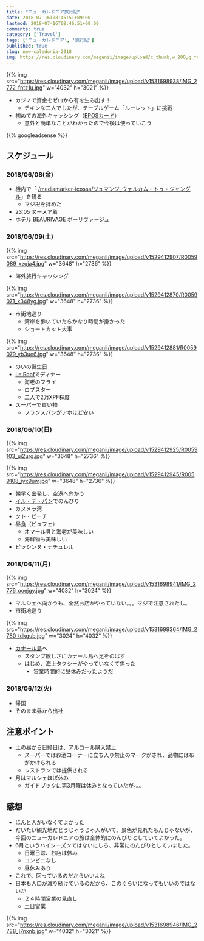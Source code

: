 ```yaml
---
title: "ニューカレドニア旅行記"
date: 2018-07-16T08:46:51+09:00
lastmod: 2018-07-16T08:46:51+09:00
comments: true
category: ['Travel']
tags: ['ニューカレドニア', '旅行記']
published: true
slug: new-caledonia-2018
img: https://res.cloudinary.com/meganii/image/upload/c_thumb,w_200,g_face/v1529412870/R0059071_k348yg.jpg
---
```


{{% img src="https://res.cloudinary.com/meganii/image/upload/v1531698938/IMG_2772_fntz1u.jpg" w="4032" h="3021" %}}

- カジノで資金をゼロから有を生み出す！
    - チキンな二人でしたが、テーブルゲーム「ルーレット」に挑戦
- 初めての海外キャッシング（[EPOSカード](https://scrapbox.io/meganii-private/EPOS%E3%82%AB%E3%83%BC%E3%83%89)）
    - 意外と簡単なことがわかったので今後は使っていこう


<!--more-->
{{% googleadsense %}}


## スケジュール
### 2018/06/08(金)

- 機内で「 [/mediamarker-icossa/ジュマンジ_ウェルカム・トゥ・ジャングル](https://scrapbox.io/mediamarker-icossa/%E3%82%B8%E3%83%A5%E3%83%9E%E3%83%B3%E3%82%B8_%E3%82%A6%E3%82%A7%E3%83%AB%E3%82%AB%E3%83%A0%E3%83%BB%E3%83%88%E3%82%A5%E3%83%BB%E3%82%B8%E3%83%A3%E3%83%B3%E3%82%B0%E3%83%AB)」を観る
    - マジ卍を拝めた
- 23:05 ヌーメア着
- ホテル [BEAURIVAGE](https://scrapbox.io/meganii-private/BEAURIVAGE) [ボーリヴァージュ](https://scrapbox.io/meganii-private/%E3%83%9C%E3%83%BC%E3%83%AA%E3%83%B4%E3%82%A1%E3%83%BC%E3%82%B8%E3%83%A5)

### 2018/06/09(土)

{{% img src="https://res.cloudinary.com/meganii/image/upload/v1529412907/R0059089_xzqja4.jpg" w="3648" h="2736" %}}

- 海外旅行キャッシング


{{% img src="https://res.cloudinary.com/meganii/image/upload/v1529412870/R0059071_k348yg.jpg" w="3648" h="2736" %}}


- 市街地巡り
    - 湾岸を歩いていたらかなり時間が掛かった
    - ショートカット大事



{{% img src="https://res.cloudinary.com/meganii/image/upload/v1529412881/R0059079_yb3ue6.jpg" w="3648" h="2736" %}}

- のいの誕生日
- [Le Roof](https://scrapbox.io/meganii-private/Le_Roof)でディナー
    - 海老のフライ
    - ロブスター
    - 二人で2万XPF程度
- スーパーで買い物
    - フランスパンがアホほど安い

### 2018/06/10(日)

{{% img src="https://res.cloudinary.com/meganii/image/upload/v1529412925/R0059103_ui2urg.jpg"  w="3648" h="2736" %}}


{{% img src="https://res.cloudinary.com/meganii/image/upload/v1529412945/R0059108_iyx9uw.jpg"  w="3648" h="2736" %}}


- 朝早く出発し、空港へ向かう
- [イル・デ・パン](https://scrapbox.io/meganii-private/%E3%82%A4%E3%83%AB%E3%83%BB%E3%83%87%E3%83%BB%E3%83%91%E3%83%B3)でのんびり
- カヌメラ湾
- クト・ビーチ
- 昼食（ビュフェ）
    - オマール貝と海老が美味しい
    - 海鮮物も美味しい
- ピッシンヌ・ナチュレル


### 2018/06/11(月)

{{% img src="https://res.cloudinary.com/meganii/image/upload/v1531698941/IMG_2776_ooejgy.jpg" w="4032" h="3024" %}}

- マルシェへ向かうも、全然お店がやっていない。。。マジで注意されたし。
- 市街地巡り


{{% img src="https://res.cloudinary.com/meganii/image/upload/v1531699364/IMG_2780_tdkgub.jpg" w="3024" h="4032" %}}

- [カナール島](https://scrapbox.io/meganii-private/%E3%82%AB%E3%83%8A%E3%83%BC%E3%83%AB%E5%B3%B6)へ
    - スタンプ欲しさにカナール島へ足をのばす
    - はじめ、海上タクシーがやっていなくて焦った
        - 営業時間的に昼休みだったようだ

### 2018/06/12(火)

- 帰国
- そのまま昼から出社


## 注意ポイント

- 土の昼から日終日は、アルコール購入禁止
    - スーパーではお酒コーナーに立ち入り禁止のマークがされ、品物には布がかけられる
    - レストランでは提供される
- 月はマルシェほぼ休み
    - ガイドブックに第3月曜は休みとなっていたが。。。

## 感想

- ほんと人がいなくてよかった
- だいたい観光地だとうじゃうじゃ人がいて、景色が見れたもんじゃないが、今回のニューカレドニアの旅は全体的にのんびりとしていてよかった。
- 6月というハイシーズンではないにしろ、非常にのんびりとしていました。
    - 日曜日は、お店は休み
    - コンビニなし
    - 昼休みあり
- これで、回っているのだからいいよね
- 日本も人口が減り続けているのだから、このぐらいになってもいいのではないか
    - ２４時間営業の見直し
    - 土日営業


{{% img src="https://res.cloudinary.com/meganii/image/upload/v1531698946/IMG_2788_j7nxnb.jpg" w="4032" h="3021" %}}
